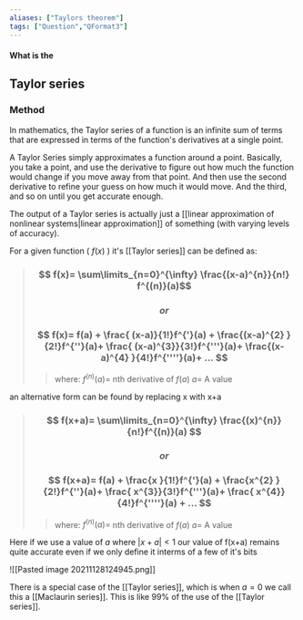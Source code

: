 ```yaml
---
aliases: ["Taylors theorem"]
tags: ["Question","QFormat3"]
---
```


#### What is the
## Taylor series
### Method
In mathematics, the Taylor series of a function is an infinite sum of terms that are expressed in terms of the function's derivatives at a single point.

A Taylor Series simply approximates a function around a point. Basically, you take a point, and use the derivative to figure out how much the function would change if you move away from that point. And then use the second derivative to refine your guess on how much it would move. And the third, and so on until you get accurate enough. 

The output of a Taylor series is actually just a [[linear approximation of nonlinear systems|linear approximation]] of something (with varying levels of accuracy).

For a given function ( $f(x)$ ) it's [[Taylor series]] can be defined as:

> ### $$ f(x)= \sum\limits_{n=0}^{\infty} \frac{(x-a)^{n}}{n!} f^{(n)}(a)$$
> ### $$or$$
> ### $$ f(x)= f(a) + \frac{ (x-a)}{1!}f^{'}(a) + \frac{(x-a)^{2} }{2!}f^{''}(a)+ \frac{ (x-a)^{3}}{3!}f^{'''}(a)+ \frac{(x-a)^{4}  }{4!}f^{''''}(a)+ ... $$ 
>> where:
>> $f^{(n)}(a)=$ nth derivative of $f(a)$
>> $a=$ A value

an alternative form can be found by replacing x with x+a

> ### $$  f(x+a)= \sum\limits_{n=0}^{\infty} \frac{(x)^{n}}{n!}f^{(n)}(a) $$
> ### $$or$$
> ### $$ f(x+a)= f(a) + \frac{x }{1!}f^{'}(a) + \frac{x^{2} }{2!}f^{''}(a)+ \frac{ x^{3}}{3!}f^{'''}(a)+ \frac{ x^{4}}{4!}f^{''''}(a) + ... $$ 
>> where:
>> $f^{(n)}(a)=$ nth derivative of $f(a)$
>> $a=$ A value

Here if we use a value of $a$ where $|x+a|<1$ our value of f(x+a) remains quite accurate even if we only define it interms of a few of it's bits

![[Pasted image 20211128124945.png]]

There is a special case of the [[Taylor series]], which is when $a=0$ we call this a [[Maclaurin series]]. This is like 99% of the use of the [[Taylor series]].
